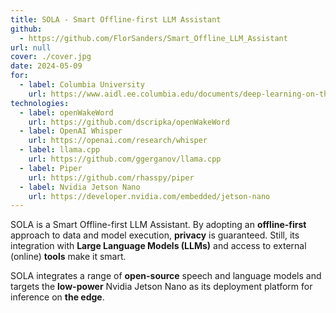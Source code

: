 ```yaml
---
title: SOLA - Smart Offline-first LLM Assistant
github:
  - https://github.com/FlorSanders/Smart_Offline_LLM_Assistant
url: null
cover: ./cover.jpg
date: 2024-05-09
for:
  - label: Columbia University
    url: https://www.aidl.ee.columbia.edu/documents/deep-learning-on-the-edge
technologies:
  - label: openWakeWord
    url: https://github.com/dscripka/openWakeWord
  - label: OpenAI Whisper
    url: https://openai.com/research/whisper
  - label: llama.cpp
    url: https://github.com/ggerganov/llama.cpp
  - label: Piper
    url: https://github.com/rhasspy/piper
  - label: Nvidia Jetson Nano
    url: https://developer.nvidia.com/embedded/jetson-nano
---
```


SOLA is a Smart Offline-first LLM Assistant.
By adopting an **offline-first** approach to data and model execution, **privacy** is guaranteed.
Still, its integration with **Large Language Models (LLMs)** and access to external (online) **tools** make it smart.

SOLA integrates a range of **open-source** speech and language models and targets the **low-power** Nvidia Jetson Nano as its deployment platform for inference on **the edge**.
